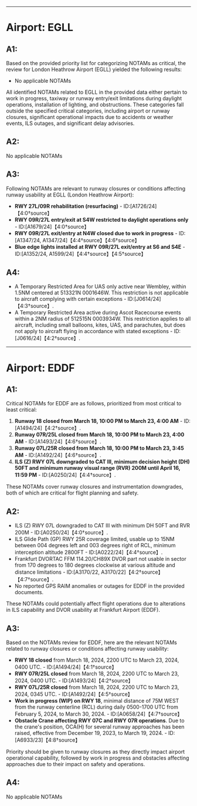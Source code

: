 
---

# Airport: EGLL

## A1:
Based on the provided priority list for categorizing NOTAMs as critical, the review for London Heathrow Airport (EGLL) yielded the following results:

- No applicable NOTAMs

All identified NOTAMs related to EGLL in the provided data either pertain to work in progress, taxiway or runway entry/exit limitations during daylight operations, installation of lighting, and obstructions. These categories fall outside the specified critical categories, including airport or runway closures, significant operational impacts due to accidents or weather events, ILS outages, and significant delay advisories.

## A2:
No applicable NOTAMs

## A3:
Following NOTAMs are relevant to runway closures or conditions affecting runway usability at EGLL (London Heathrow Airport):

- **RWY 27L/09R rehabilitation (resurfacing)** - ID:[A1726/24]【4:0†source】
- **RWY 09R/27L entry/exit at S4W restricted to daylight operations only** - ID:[A1679/24]【4:0†source】
- **RWY 09R/27L exit/entry at N4W closed due to work in progress** - ID:[A1347/24, A1347/24]【4:4†source】【4:6†source】
- **Blue edge lights installed at RWY 09R/27L exit/entry at S6 and S4E** - ID:[A1352/24, A1599/24]【4:4†source】【4:5†source】

## A4:
- A Temporary Restricted Area for UAS only active near Wembley, within 1.5NM centered at 513321N 0001646W. This restriction is not applicable to aircraft complying with certain exceptions - ID:[J0614/24]【4:3†source】.
- A Temporary Restricted Area active during Ascot Racecourse events within a 2NM radius of 512515N 0003934W. This restriction applies to all aircraft, including small balloons, kites, UAS, and parachutes, but does not apply to aircraft flying in accordance with stated exceptions - ID:[J0616/24]【4:2†source】.

---

# Airport: EDDF

## A1:
Critical NOTAMs for EDDF are as follows, prioritized from most critical to least critical:

1. **Runway 18 closed from March 18, 10:00 PM to March 23, 4:00 AM** - ID:[A1494/24]【4:2†source】.
2. **Runway 07R/25L closed from March 18, 10:00 PM to March 23, 4:00 AM** - ID:[A1493/24]【4:6†source】.
3. **Runway 07L/25R closed from March 18, 10:00 PM to March 23, 3:45 AM** - ID:[A1492/24]【4:6†source】.
4. **ILS (Z) RWY 07L downgraded to CAT III, minimum decision height (DH) 50FT and minimum runway visual range (RVR) 200M until April 16, 11:59 PM** - ID:[A0250/24]【4:4†source】.

These NOTAMs cover runway closures and instrumentation downgrades, both of which are critical for flight planning and safety.

## A2:
- ILS (Z) RWY 07L downgraded to CAT III with minimum DH 50FT and RVR 200M - ID:[A0250/24]【4:0†source】.
- ILS Glide Path (GP) RWY 25R coverage limited, usable up to 15NM between 004 degrees left and 003 degrees right of RCL, minimum interception altitude 2800FT - ID:[A0222/24]【4:4†source】.
- Frankfurt DVORTAC FFM 114.20/CH89X DVOR part not usable in sector from 170 degrees to 180 degrees clockwise at various altitude and distance limitations - ID:[A3170/22, A3170/22]【4:2†source】【4:7†source】.
- No reported GPS RAIM anomalies or outages for EDDF in the provided documents. 

These NOTAMs could potentially affect flight operations due to alterations in ILS capability and DVOR usability at Frankfurt Airport (EDDF).

## A3:
Based on the NOTAMs review for EDDF, here are the relevant NOTAMs related to runway closures or conditions affecting runway usability:

- **RWY 18 closed** from March 18, 2024, 2200 UTC to March 23, 2024, 0400 UTC. - ID:[A1494/24]【4:1†source】
- **RWY 07R/25L closed** from March 18, 2024, 2200 UTC to March 23, 2024, 0400 UTC. - ID:[A1493/24]【4:2†source】
- **RWY 07L/25R closed** from March 18, 2024, 2200 UTC to March 23, 2024, 0345 UTC. - ID:[A1492/24]【4:5†source】
- **Work in progress (WIP) on RWY 18**, minimal distance of 75M WEST from the runway centerline (RCL) during daily 0500-1700 UTC from February 5, 2024, to March 30, 2024. - ID:[A0658/24]【4:7†source】
- **Obstacle Crane affecting RWY 07C and RWY 07R operations**. Due to the crane's position, OCA(H) for several runway approaches has been raised, effective from December 19, 2023, to March 19, 2024. - ID:[A6933/23]【4:8†source】

Priority should be given to runway closures as they directly impact airport operational capability, followed by work in progress and obstacles affecting approaches due to their impact on safety and operations.

## A4:
No applicable NOTAMs
